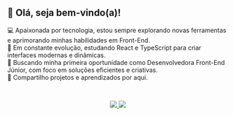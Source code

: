 <h2>👋 Olá, seja bem-vindo(a)!</h2>

💻 Apaixonada por tecnologia, estou sempre explorando novas ferramentas e aprimorando minhas habilidades em Front-End.<br>
🚀 Em constante evolução, estudando React e TypeScript para criar interfaces modernas e dinâmicas.<br>
🎯 Buscando minha primeira oportunidade como Desenvolvedora Front-End Júnior, com foco em soluções eficientes e criativas.<br>
📌 Compartilho projetos e aprendizados por aqui. 

  <br>

<p align="center">
  <a href="https://skillicons.dev">
    <img src="https://skillicons.dev/icons?i=html,css,js,figma,git,github,jest,react,sass" />
    <img src="https://skillicons.dev/icons?i=py,mysql" />
  </a>
</p>
